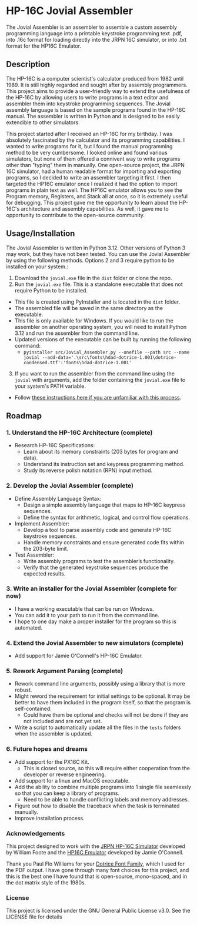 # HP-16C Jovial Assembler

The Jovial Assembler is an assembler to assemble a custom assembly programming language into a printable keystroke programming text .pdf, into .16c format for loading directly into the JRPN 16C simulator, or into .txt format for the HP16C Emulator. 

## Description
The HP-16C is a computer scientist's calculator produced from 1982 until 1989. It is still highly regarded and sought after by assembly programmers. This project aims to provide a user-friendly way to extend the usefulness of the HP-16C by allowing users to write programs in a text editor and assembler them into keystroke programming sequences. The Jovial assembly language is based on the sample programs found in the HP-16C manual. The assembler is written in Python and is designed to be easily extendible to other simulators.

This project started after I received an HP-16C for my birthday. I was absolutely fascinated by the calculator and its programming capabilities. I wanted to write programs for it, but I found the manual programming method to be very cumbersome. I looked online and found various simulators, but none of them offered a connivent way to write programs other than "typing" them in manually. One open-source project, the JRPN 16C simulator, had a human readable format for importing and exporting programs, so I decided to write an assembler targeting it first. I then targeted the HP16C emulator once I realized it had the option to import programs in plain text as well. The HP16C emulator allows you to see the Program memory, Registers, and Stack all at once, so it is extremely useful for debugging. This project gave me the opportunity to learn about the HP-16C's architecture and assembly capabilities. As well, it gave me to opportunity to contribute to the open-source community.


## Usage/Installation
The Jovial Assembler is written in Python 3.12. Other versions of Python 3 may work, but they have not been tested. You can use the Jovial Assembler by using the following methods. Options 2 and 3 require python to be installed on your system.:

1. Download the `jovial.exe` file in the `dist` folder or clone the repo. 
2. Run the `jovial.exe` file. This is a standalone executable that does not require Python to be installed. 
  - This file is created using PyInstaller and is located in the `dist` folder. 
  - The assembled file will be saved in the same directory as the executable.
  - This file is only available for Windows. If you would like to run the assembler on another operating system, you will need to install Python 3.12 and run the assembler from the command line.
  - Updated versions of the executable can be built by running the following command:
    - `pyinstaller src/Jovial_Assembler.py --onefile --path src --name jovial --add-data='.\src\fonts\hdad-dotrice-1.001\dotrice-condensed.ttf':'fonts\hdad-dotrice-1.001'`
3. If you want to run the assembler from the command line using the `jovial` with arguments, add the folder containing the `jovial.exe` file to your system's PATH variable.
  - Follow [these instructions here if you are unfamiliar with this process](https://stackoverflow.com/questions/4822400/register-an-exe-so-you-can-run-it-from-any-command-line-in-windows).


## Roadmap
### 1. Understand the HP-16C Architecture **(complete)**
- Research HP-16C Specifications:
  - Learn about its memory constraints (203 bytes for program and data).
  - Understand its instruction set and keypress programming method.
  - Study its reverse polish notation (RPN) input method.
### 2. Develop the Jovial Assembler **(complete)**
- Define Assembly Language Syntax:
  - Design a simple assembly language that maps to HP-16C keypress sequences.
  - Define the syntax for arithmetic, logical, and control flow operations.
- Implement Assembler:
  - Develop a tool to parse assembly code and generate HP-16C keystroke sequences.
  - Handle memory constraints and ensure generated code fits within the 203-byte limit.
- Test Assembler:
  - Write assembly programs to test the assembler’s functionality.
  - Verify that the generated keystroke sequences produce the expected results.
### 3. Write an installer for the Jovial Assembler **(complete for now)**
  - I have a working executable that can be run on Windows. 
  - You can add it to your path to run it from the command line.
  - I hope to one day make a proper installer for the program so this is automated.
### 4. Extend the Jovial Assembler to new simulators **(complete)**
  - Add support for Jamie O'Connell's HP-16C Emulator.
### 5. Rework Argument Parsing **(complete)**
  - Rework command line arguments, possibly using a library that is more robust.
  - Might reword the requirement for initial settings to be optional. It may be better to have them included in the program itself, so that the program is self-contained.
    - Could have them be optional and checks will not be done if they are not included and are not yet set.
  - Write a script to automatically update all the files in the `tests` folders when the assembler is updated.
### 6. Future hopes and dreams
  - Add support for the PX16C Kit. 
    - This is closed source, so this will require either cooperation from the developer or reverse engineering. 
  - Add support for a linux and MacOS executable.
  - Add the ability to combine multiple programs into 1 single file seamlessly so that you can keep a library of programs.
    - Need to be able to handle conflicting labels and memory addresses.
  - Figure out how to disable the traceback when the task is terminated manually. 
  - Improve installation process.

### Acknowledgements

This project designed to work with the [JRPN HP-16C Simulator](https://jrpn.jovial.com/) developed by William Foote and the [HP16C Emulator](http://www.hp16c.org/) developed by Jamie O'Connell. 

Thank you Paul Flo Williams for your [Dotrice Font Family](https://www.1001fonts.com/dotrice-font.html), which I used for the PDF output. I have gone through many font choices for this project, and this is the best one I have found that is open-source, mono-spaced, and in the dot matrix style of the 1980s.

### License

This project is licensed under the GNU General Public License v3.0. See the LICENSE file for details
